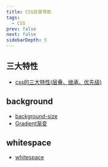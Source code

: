 ```yaml
---
title: CSS目录导航
tags: 
  - CSS
prev: false
next: false
sidebarDepth: 5
---
```

## 三大特性

- [css的三大特性(层叠、继承、优先级)](./features/README.md)

## background

- [background-size](./background/01background-size.md)
- [Gradient渐变](./background/02gradient.md)

## whitespace

- [whitespace](./whitespace/README.md)

